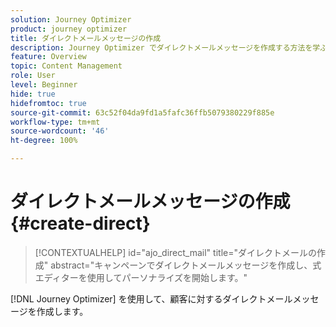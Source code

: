 ```yaml
---
solution: Journey Optimizer
product: journey optimizer
title: ダイレクトメールメッセージの作成
description: Journey Optimizer でダイレクトメールメッセージを作成する方法を学ぶ
feature: Overview
topic: Content Management
role: User
level: Beginner
hide: true
hidefromtoc: true
source-git-commit: 63c52f04da9fd1a5fafc36ffb5079380229f885e
workflow-type: tm+mt
source-wordcount: '46'
ht-degree: 100%

---
```


# ダイレクトメールメッセージの作成 {#create-direct}

>[!CONTEXTUALHELP]
>id="ajo_direct_mail"
>title="ダイレクトメールの作成"
>abstract="キャンペーンでダイレクトメールメッセージを作成し、式エディターを使用してパーソナライズを開始します。"

[!DNL Journey Optimizer] を使用して、顧客に対するダイレクトメールメッセージを作成します。
